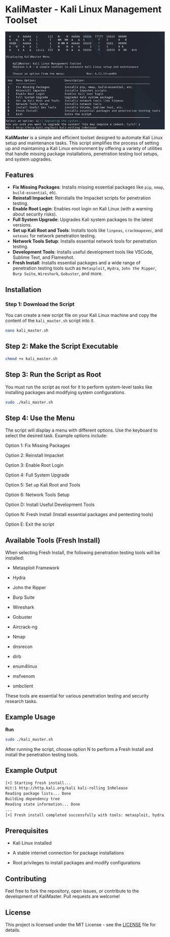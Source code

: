 # KaliMaster - Kali Linux Management Toolset

![KaliMaster Image](https://github.com/Mr0x9/KaliMaster/blob/main/KaliMaster.png?raw=true)

**KaliMaster** is a simple and efficient toolset designed to automate Kali Linux setup and maintenance tasks. This script simplifies the process of setting up and maintaining a Kali Linux environment by offering a variety of utilities that handle missing package installations, penetration testing tool setups, and system upgrades.

## Features

- **Fix Missing Packages**: Installs missing essential packages like `pip`, `nmap`, `build-essential`, etc.
- **Reinstall Impacket**: Reinstalls the Impacket scripts for penetration testing.
- **Enable Root Login**: Enables root login on Kali Linux (with a warning about security risks).
- **Full System Upgrade**: Upgrades Kali system packages to the latest versions.
- **Set up Kali Root and Tools**: Installs tools like `linpeas`, `crackmapexec`, and `netexec` for network penetration testing.
- **Network Tools Setup**: Installs essential network tools for penetration testing.
- **Development Tools**: Installs useful development tools like VSCode, Sublime Text, and Flameshot.
- **Fresh Install**: Installs essential packages and a wide range of penetration testing tools such as `Metasploit`, `Hydra`, `John the Ripper`, `Burp Suite`, `Wireshark`, `Gobuster`, and more.

## Installation

### Step 1: Download the Script

You can create a new script file on your Kali Linux machine and copy the content of the `kali_master.sh` script into it.

```bash
nano kali_master.sh
```
## Step 2: Make the Script Executable

```bash
chmod +x kali_master.sh
```
## Step 3: Run the Script as Root

You must run the script as root for it to perform system-level tasks like installing packages and modifying system configurations.

```bash
sudo ./kali_master.sh
```
## Step 4: Use the Menu

The script will display a menu with different options. Use the keyboard to select the desired task. Example options include:

Option 1: Fix Missing Packages

Option 2: Reinstall Impacket

Option 3: Enable Root Login

Option 4: Full System Upgrade

Option 5: Set up Kali Root and Tools

Option 6: Network Tools Setup

Option D: Install Useful Development Tools

Option N: Fresh Install (Install essential packages and pentesting tools)

Option E: Exit the script

## Available Tools (Fresh Install)
When selecting Fresh Install, the following penetration testing tools will be installed:

- Metasploit Framework

- Hydra

- John the Ripper

- Burp Suite

- Wireshark

- Gobuster

- Aircrack-ng

- Nmap

- dnsrecon

- dirb

- enum4linux

- msfvenom

- smbclient

These tools are essential for various penetration testing and security research tasks.

## Example Usage

**Run**

```bash
sudo ./kali_master.sh
```
After running the script, choose option N to perform a Fresh Install and install the penetration testing tools.

## Example Output

```bash
[+] Starting fresh install...
Hit:1 http://http.kali.org/kali kali-rolling InRelease
Reading package lists... Done
Building dependency tree       
Reading state information... Done
...
[+] Fresh install completed successfully with tools: metasploit, hydra, john, burpsuite, wireshark, gobuster, dirb, enum4linux, msfvenom, smbclient, and more.
```
## Prerequisites

- Kali Linux installed

- A stable internet connection for package installations

- Root privileges to install packages and modify configurations

## Contributing
Feel free to fork the repository, open issues, or contribute to the development of KaliMaster. Pull requests are welcome!

## License

This project is licensed under the MIT License - see the [LICENSE](LICENSE) file for details.





